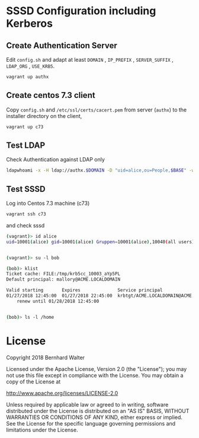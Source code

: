# SSSD Configuration including Kerberos

## Create Authentication Server

Edit `config.sh` and adapt at least `DOMAIN` , `IP_PREFIX` , `SERVER_SUFFIX` , `LDAP_ORG` , `USE_KRB5`.

```bash
vagrant up authx
```

## Create centos 7.3 client

Copy `config.sh` and `/etc/ssl/certs/cacert.pem` from server (`authx`) to the installer directory on the client,

```bash
vagrant up c73
```

## Test LDAP
Check Authentication against LDAP only

```bash
ldapwhoami -x -H ldap://authx.$DOMAIN -D "uid=alice,ou=People,$BASE" -w $PASSWORD
```


## Test SSSD

Log into Centos 7.3 machine (c73)

```bash
vagrant ssh c73
```

and check sssd

```bash
(vagrant)> id alice
uid=10001(alice) gid=10001(alice) Gruppen=10001(alice),10040(all users),10060(acme users),10020(staff)


(vagrant)> su -l bob

(bob)> klist
Ticket cache: FILE:/tmp/krb5cc_10003_aYp5PL
Default principal: mallory@ACME.LOCALDOMAIN

Valid starting       Expires              Service principal
01/27/2018 12:45:00  01/27/2018 22:45:00  krbtgt/ACME.LOCALDOMAIN@ACME.LOCALDOMAIN
    renew until 01/28/2018 12:45:00


(bob)> ls -l /home
```


# License

Copyright 2018 Bernhard Walter

Licensed under the Apache License, Version 2.0 (the "License");
you may not use this file except in compliance with the License.
You may obtain a copy of the License at

   http://www.apache.org/licenses/LICENSE-2.0

Unless required by applicable law or agreed to in writing, software
distributed under the License is distributed on an "AS IS" BASIS,
WITHOUT WARRANTIES OR CONDITIONS OF ANY KIND, either express or implied.
See the License for the specific language governing permissions and
limitations under the License.
